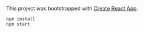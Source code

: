 This project was bootstrapped with [Create React App](https://github.com/facebookincubator/create-react-app).

```
npm install
npm start
```